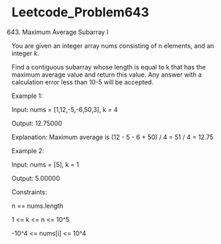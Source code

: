 # Leetcode_Problem643





643. Maximum Average Subarray I



You are given an integer array nums consisting of n elements, and an integer k.



Find a contiguous subarray whose length is equal to k that has the maximum average value and return this value. Any answer with a calculation error less than 10-5 will be accepted.

 

Example 1:



Input: nums = [1,12,-5,-6,50,3], k = 4



Output: 12.75000




Explanation: Maximum average is (12 - 5 - 6 + 50) / 4 = 51 / 4 = 12.75




Example 2:




Input: nums = [5], k = 1




Output: 5.00000
 




Constraints:





n == nums.length




1 <= k <= n <= 10^5




-10^4 <= nums[i] <= 10^4
